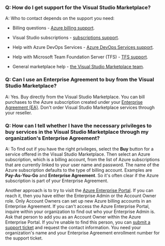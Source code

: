 ### Q: How do I get support for the Visual Studio Marketplace?  

A: Who to contact depends on the support you need: 

* Billing questions - [Azure billing support](https://portal.azure.com/#blade/Microsoft_Azure_Support/HelpAndSupportBlade).

* Visual Studio subscriptions - [subscriptions support](https://visualstudio.microsoft.com/subscriptions/support).

* Help with Azure DevOps Services - [Azure DevOps Services support](https://visualstudio.microsoft.com/team-services/support-visual-studio-team-services).

* Help with Microsoft Team Foundation Server (TFS) - [TFS support](https://visualstudio.microsoft.com/team-services/tfs_support). 

* General marketplace help - [the Visual Studio Marketplace team](mailto:vsmarketplace@microsoft.com).  


### Q: Can I use an Enterprise Agreement to buy from the Visual Studio Marketplace? 

A:	Yes. Buy directly from the Visual Studio Marketplace. You can bill purchases to the Azure subscription created under your [Enterprise Agreement (EA)](https://azure.microsoft.com/pricing/enterprise-agreement/). Don't order Visual Studio Marketplace services through your reseller. 


### Q: How can I tell whether I have the necessary privileges to buy services in the Visual Studio Marketplace through my organization's Enterprise Agreement? 

A: To find out if you have the right privileges, select the **Buy** button for a service offered in the Visual Studio Marketplace. Then select an Azure subscription, which is a billing account, from the list of Azure subscriptions that are currently linked to your user name and password. The name of the Azure subscription defaults to the type of billing account. Examples are **Pay-As-You-Go** and **Enterprise Agreement**. So it's often clear if the Azure subscription is part of your Enterprise Agreement.

Another approach is to try to visit the [Azure Enterprise Portal](http://ea.azure.com). If you can reach it, then you have either the Enterprise Admin or the Account Owner role. Only Account Owners can set up new Azure billing accounts in an Enterprise Agreement. If you can't access the Azure Enterprise Portal, inquire within your organization to find out who your Enterprise Admin is. Ask that person to add you as an Account Owner within the Azure Enterprise Portal. If you're unable to find this person, you can [submit a support ticket](http://aka.ms/AzureEntSupport) and request the contact information. You need your organization's name and your Enterprise Agreement enrollment number for the support ticket.
